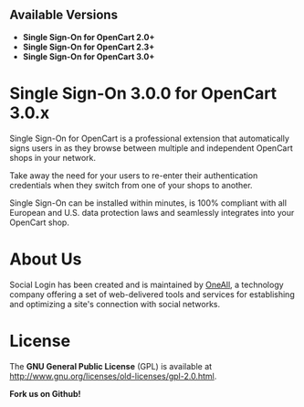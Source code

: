## Available Versions
* **Single Sign-On for OpenCart 2.0+**
* **Single Sign-On for OpenCart 2.3+**
* **Single Sign-On for OpenCart 3.0+**


# Single Sign-On 3.0.0 for OpenCart 3.0.x

Single Sign-On for OpenCart is a professional extension that automatically 
signs users in as they browse between multiple and independent OpenCart 
shops in your network. 

Take away the need for your users to re-enter their authentication credentials 
when they switch from one of your shops to another. 

Single Sign-On can be installed within minutes, is 100% compliant with all 
European and U.S. data protection laws and seamlessly integrates into 
your OpenCart shop. 


# About Us
Social Login has been created and is maintained by [OneAll](http://www.oneall.com/), a technology company offering a set of 
web-delivered tools and services for establishing and optimizing a site's connection with social networks.


# License
The **GNU General Public License** (GPL) is available at 
http://www.gnu.org/licenses/old-licenses/gpl-2.0.html.



**Fork us on Github!**
